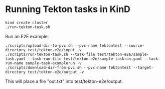 # Running Tekton tasks in KinD

```
kind create cluster
./run-tekton-task.sh
```


Run an E2E example:
```
./scripts/upload-dir-to-pvc.sh --pvc-name tektontest --source-directory test/tekton-e2e/input -v
./scripts/run-tekton-task.sh --task-file test/tekton-e2e/sample-task.yaml --task-run-file test/tekton-e2e/sample-taskrun.yaml --task-run-name sample-task-examplerun -v
./scripts/download-dir-from-pvc.sh --pvc-name tektontest --target-directory test/tekton-e2e/output -v
```

This will place a file "out.txt" into test/tekton-e2e/output.
